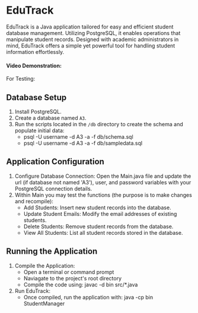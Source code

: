 # EduTrack
EduTrack is a Java application tailored for easy and efficient student database management. Utilizing PostgreSQL, it enables operations that manipulate student records. Designed with academic administrators in mind, EduTrack offers a simple yet powerful tool for handling student information effortlessly.

#### Video Demonstration:

For Testing:

## Database Setup
1. Install PostgreSQL.
2. Create a database named `A3`.
3. Run the scripts located in the `/db` directory to create the schema and populate initial data:
   - psql -U username -d A3 -a -f db/schema.sql
   - psql -U username -d A3 -a -f db/sampledata.sql

## Application Configuration
1. Configure Database Connection: Open the Main.java file and update the url (if database not named 'A3'), user, and password variables with your PostgreSQL connection details.
2. Within Main you may test the functions (the purpose is to make changes and recompile):
    - Add Students: Insert new student records into the database.
    - Update Student Emails: Modify the email addresses of existing students.
    - Delete Students: Remove student records from the database.
    - View All Students: List all student records stored in the database.

## Running the Application
1. Compile the Application:
   - Open a terminal or command prompt
   - Naviagate to the project's root directory
   - Compile the code using: javac -d bin src/*.java
2. Run EduTrack:
   - Once compiled, run the application with: java -cp bin StudentManager
